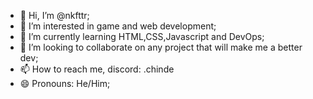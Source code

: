 - 👋 Hi, I’m @nkfttr;
- 👀 I’m interested in game and web development;
- 🌱 I’m currently learning HTML,CSS,Javascript and DevOps;
- 💞️ I’m looking to collaborate on any project that will make me a better dev;
- 📫 How to reach me, discord: .chinde
- 😄 Pronouns: He/Him;

<!---
nkfttr/nkfttr is a ✨ special ✨ repository because its `README.md` (this file) appears on your GitHub profile.
You can click the Preview link to take a look at your changes.
--->
